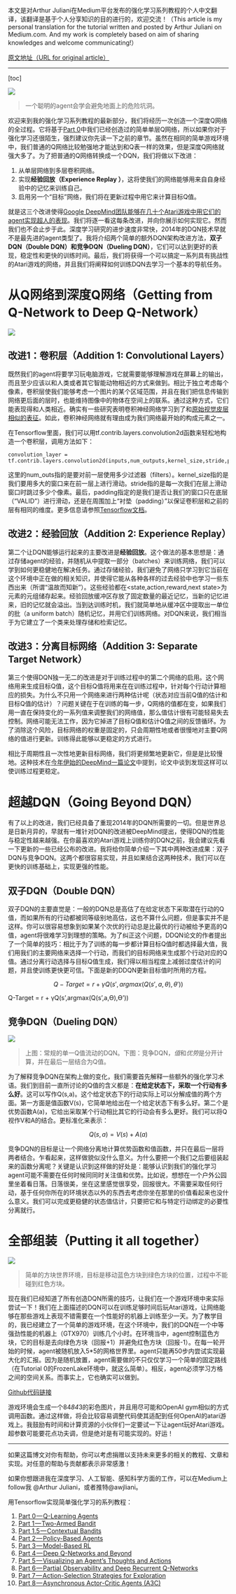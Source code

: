 本文是对Arthur Juliani在Medium平台发布的强化学习系列教程的个人中文翻译，该翻译是基于个人分享知识的目的进行的，欢迎交流！（This article is my personal translation for the tutorial written and posted by Arthur Juliani on Medium.com. And my work is completely based on aim of sharing knowledges and welcome communicating!）

[原文地址（URL for original article）](https://medium.com/@awjuliani/simple-reinforcement-learning-with-tensorflow-part-4-deep-q-networks-and-beyond-8438a3e2b8df)

***

[toc]

![](1.jpeg)

> 一个聪明的agent会学会避免地面上的危险坑洞。



欢迎来到我的强化学习系列教程的最新部分，我们将经历一次创造一个深度Q网络的全过程。它将基于[Part 0](https://medium.com/@awjuliani/simple-reinforcement-learning-with-tensorflow-part-0-q-learning-with-tables-and-neural-networks-d195264329d0#.a5pppei4l)中我们已经创造过的简单单层Q网络，所以如果你对于强化学习还很陌生，强烈建议你先读一下之前的章节。虽然在相同的简单游戏环境中，我们普通的Q网络比较勉强地才能达到和Q表一样的效果，但是深度Q网络就强大多了。为了把普通的Q网络转换成一个DQN，我们将做以下改进：


1. 从单层网络到多层卷积网络。
2. 实现**经验回放（Experience Replay ）**，这将使我们的网络能够用来自自身经验中的记忆来训练自己。
3. 启用另一个“目标”网络，我们将在更新过程中用它来计算目标Q值。

就是这三个改进使得[Google DeepMind团队能够在几十个Atari游戏中用它们的agent实现超人的表现](http://www.davidqiu.com:8888/research/nature14236.pdf)。我们将逐一看这每条改进，并向你展示如何实现它。然而我们也不会止步于此。深度学习研究的进步速度非常快，2014年的DQN技术早就不是最先进的agent类型了。我将介绍两个简单的额外DQN架构改进方法，**双子DQN（Double DQN）**和**竞争DQN（Dueling DQN）**，它们可以达到更好的表现，稳定性和更快的训练时间。最后，我们将获得一个可以搞定一系列具有挑战性的Atari游戏的网络，并且我们将阐释如何训练DQN去学习一个基本的导航任务。

# 从Q网络到深度Q网络（Getting from Q-Network to Deep Q-Network）

![](2.png)

## 改进1：卷积层（Addition 1: Convolutional Layers）

既然我们的agent将要学习玩电脑游戏，它就需要能够理解游戏在屏幕上的输出，而且至少应该以和人类或者其它智能动物相近的方式来做到。相比于独立考虑每个像素，卷积层使我们能够考虑一个图片的某个区域范围，并且在我们把信息传输到网络更后面的层时，也能维持图像中的物体在空间上的联系。通过这种方式，它们能表现得和人类相近。确实有一些研究表明卷积神经网络学习到了和[原始视觉皮层相似的表征](http://journals.plos.org/ploscompbiol/article?id=10.1371/journal.pcbi.1003963)。如此，卷积神经网络就有理由成为我们网络最开始的构成元素之一。

在Tensorflow里面，我们可以用tf.contrib.layers.convolution2d函数来轻松地构造一个卷积层，调用方法如下：

```
convolution_layer = tf.contrib.layers.convolution2d(inputs,num_outputs,kernel_size,stride,padding)
```

这里的num_outs指的是要对前一层使用多少过滤器（filters）。kernel_size指的是我们要用多大的窗口来在前一层上进行滑动。stride指的是每一次我们在层上滑动窗口时跳过多少个像素。最后，padding指定的是我们是否让我们的窗口只在底层（“VALID”）进行滑动，还是在周围加上“衬垫（padding）”以保证卷积层和之前的层有相同的维度。更多信息请参照[Tensorflow文档](https://www.tensorflow.org/versions/r0.10/api_docs/python/contrib.layers.html#convolution2d)。



## 改进2：经验回放（Addition 2: Experience Replay）

第二个让DQN能够运行起来的主要改进是**经验回放**。这个做法的基本思想是：通过存储agent的经验，并随机从中提取一部分（batches）来训练网络，我们可以学到如何更稳健地在解决任务。通过存储经验，我们避免了网络只学习到它当前在这个环境中正在做的相关知识，并使得它能从各种各样的过去经验中也学习一些东西出来（所谓“温故而知新”）。这些经验都在<state,action,reward,next state>为元素的元组储存起来。经验回放缓冲区存放了固定数量的最近记忆，当新的记忆进来，旧的记忆就会溢出。当到达训练时机，我们就简单地从缓冲区中提取出一单位的批（a uniform batch）随机记忆，并用它们训练网络。对DQN来说，我们相当于为它建立了一个类来处理存储和检索记忆。


## 改进3：分离目标网络（Addition 3: Separate Target Network）

第三个使得DQN独一无二的改进是对于训练过程中的第二个网络的启用。这个网络用来生成目标Q值，这个目标Q值将用来在在训练过程中，针对每个行动计算相应的损失。为什么不只用一个网络来进行两种估计呢（状态对应当前Q值的估计和目标Q值的估计）？问题关键在于在训练的每一步，Q网络的值都在变，如果我们用一直在保持变化的一系列值来调整我们的网络值，那么值估计很有可能轻易失去控制。网络可能无法工作，因为它掉进了目标Q值和估计Q值之间的反馈循环。为了消除这个风险，目标网络的权重是固定的，只会周期性地或者很慢地对主要Q网络的值进行更新。训练得此能够以更稳定的方式进行。

相比于周期性且一次性地更新目标网络，我们将更频繁地更新它，但是是比较慢地。这种技术在[今年伊始的DeepMind一篇论文](https://arxiv.org/pdf/1509.02971.pdf)中提到，论文中谈到发现这样可以使训练过程更稳定。



# 超越DQN（Going Beyond DQN）

有了以上的改进，我们已经具备了重现2014年的DQN所需要的一切。但是世界总是日新月异的，早就有一堆针对DQN的改进被DeepMind提出，使得DQN的性能与稳定性越来越强。在你最喜欢的Atari游戏上训练你的DQN之前，我会建议先看一下更新的一些已经公布的改进。我将给你简单介绍一下其中两种改进成果：双子DQN与竞争DQN。这两个都很容易实现，并且如果结合这两种技术，我们可以在更快的训练基础上，实现更强的性能。


## 双子DQN（Double DQN）

双子DQN的主要直觉是：一般的DQN总是高估了在给定状态下采取潜在行动的Q值，而如果所有的行动都被同等级别地高估，这也不算什么问题，但是事实并不是这样。你可以很容易想象到如果某个次优的行动总是比最优的行动被给予更高的Q值，agent将很难学习到理想的策略。为了纠正这个问题，DDQN论文的作者提出了一个简单的技巧：相比于为了训练的每一步都计算目标Q值时都选择最大值，我们用我们的主要网络来选择一个行动，而我们的目标网络来生成那个行动对应的Q值。通过分离行动选择与目标Q值生成，我们得以相当程度上减弱过度估计的问题，并且使训练更快更可信。下面是新的DDQN更新目标值时所用的方程。

$$Q-Target = r +\gamma Q(s',argmax(Q(s',a,\theta),\theta'))$$

Q-Target = r + γQ(s’,argmax(Q(s’,a,ϴ),ϴ’))


## 竞争DQN（Dueling DQN）

![](3.png)

>上图：常规的单一Q值流动的DQN。下图：竞争DQN，*值*和*优势*是分开计算，并在最后一层结合为Q值。

为了解释竞争DQN在架构上做的变化，我们需要首先解释一些额外的强化学习术语。我们到目前一直所讨论的Q值的含义都是：**在给定状态下，采取一个行动有多么好**。这可以写作Q(s,a)。这个给定状态下的行动实际上可以分解成值的两个方面。第一方面是值函数V(s)，它简单地给出在一个给定状态下有多么好。第二个是优势函数A(a)，它给出采取某个行动相比其它的行动会有多么更好。我们可以将Q视作V和A的结合。更标准化来表示：

$$Q(s,a) =V(s) + A(a)$$

竞争DQN的目标是让一个网络分离地计算优势函数和值函数，并只在最后一层将两者结合。乍看起来，这样做貌似没什么意义。为什么要把一个我们之后要组装起来的函数分离呢？关键是认识到这样做的好处是：能够认识到我们的强化学习agent可能不需要在任何时候同同时关注值和优势。比如说，想想在一个户外公园里坐着看日落。日落很美，坐在这里感觉很享受，回报很大。不需要采取任何行动，基于任何你所在的环境状态以外的东西去考虑你坐在那里的价值看起来也没什么意义。我们可以完成更稳健的状态值估计，只要把它和与特定行动绑定的必要性分离就行。



# 全部组装（Putting it all together）

![](4.png)

>简单的方块世界环境，目标是移动蓝色方块到绿色方块的位置，过程中不能碰到红色方块。

现在我们已经知道了所有创造DQN所需的技巧，让我们在一个游戏环境中来实际尝试一下！我们在上面描述的DQN可以在训练足够时间后玩Atari游戏，让网络能够在那些游戏上表现不错需要在一个性能好的机器上训练至少一天。为了教学目的，我已经建立了一个简单的游戏环境，在这个环境中，我们的DQN在一个中等强劲性能的机器上（GTX970）训练几个小时。在环境当中，agent控制蓝色方块，它的目标是去向绿色方块（回报+1）并避免红色方块（回报-1）。在每一轮开始的时候，agent被随机放入5*5的网格世界里。agent只能再50步内尝试实现最大化的汇报。因为是随机放置，agent需要做的不只仅仅学习一个简单的固定路线（在Tutorial 0的FrozenLake环境中，就这么简单）。相反，agent必须学习方格之间的空间关系。而事实上，它也确实可以做到。



[Github代码链接](https://github.com/awjuliani/DeepRL-Agents/blob/master/Double-Dueling-DQN.ipynb)


游戏环境会生成一个84*84*3的彩色图片，并且用尽可能和OpenAI gym相似的方式调用函数。通过这样做，将会比较容易调整代码使其适配到任何OpenAI的atari游戏上。我鼓励有时间和计算资源的小伙伴们一定要试一下让agent玩好Atari游戏。超参数可能要花点功夫调，但是绝对是有可能实现的。好运！








***

如果这篇博文对你有帮助，你可以考虑捐赠以支持未来更多的相关的教程、文章和实现。对任意的帮助与贡献都表示非常感激！

如果你想跟进我在深度学习、人工智能、感知科学方面的工作，可以在Medium上follow我 @Arthur Juliani，或者推特@awjliani。

用Tensorflow实现简单强化学习的系列教程：

1. [Part 0 — Q-Learning Agents](https://medium.com/emergent-future/simple-reinforcement-learning-with-tensorflow-part-0-q-learning-with-tables-and-neural-networks-d195264329d0)
2. [Part 1 — Two-Armed Bandit](https://medium.com/@awjuliani/super-simple-reinforcement-learning-tutorial-part-1-fd544fab149)
3. [Part 1.5 — Contextual Bandits](https://medium.com/@awjuliani/simple-reinforcement-learning-with-tensorflow-part-1-5-contextual-bandits-bff01d1aad9c)
4. [Part 2 — Policy-Based Agents](https://medium.com/@awjuliani/super-simple-reinforcement-learning-tutorial-part-2-ded33892c724)
5. [Part 3 — Model-Based RL](https://medium.com/@awjuliani/simple-reinforcement-learning-with-tensorflow-part-3-model-based-rl-9a6fe0cce99)
6. [Part 4 — Deep Q-Networks and Beyond](https://medium.com/@awjuliani/simple-reinforcement-learning-with-tensorflow-part-4-deep-q-networks-and-beyond-8438a3e2b8df)
7. [Part 5 — Visualizing an Agent’s Thoughts and Actions](https://medium.com/@awjuliani/simple-reinforcement-learning-with-tensorflow-part-5-visualizing-an-agents-thoughts-and-actions-4f27b134bb2a#.kdgfgy7k8)
8. [Part 6 — Partial Observability and Deep Recurrent Q-Networks](https://medium.com/@awjuliani/simple-reinforcement-learning-with-tensorflow-part-6-partial-observability-and-deep-recurrent-q-68463e9aeefc#.gi4xdq8pk)
9. [Part 7 — Action-Selection Strategies for Exploration](https://medium.com/@awjuliani/simple-reinforcement-learning-with-tensorflow-part-7-action-selection-strategies-for-exploration-d3a97b7cceaf)
10. [Part 8 — Asynchronous Actor-Critic Agents (A3C)](https://medium.com/@awjuliani/simple-reinforcement-learning-with-tensorflow-part-8-asynchronous-actor-critic-agents-a3c-c88f72a5e9f2#.hg13tn9zw)